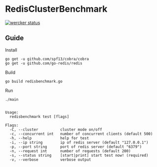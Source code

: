 # RedisClusterBenchmark

[![wercker status](https://app.wercker.com/status/48d0ef59213a4e0901294db0857ee5ac/s/master "wercker status")](https://app.wercker.com/project/byKey/48d0ef59213a4e0901294db0857ee5ac)

## Guide

Install
```shell
go get -u github.com/spf13/cobra/cobra
go get -u github.com/go-redis/redis
```

Build
```shell
go build redisbenchmark.go
```

Run
```shell
./main
```

```shell

Usage:
  redisbenchmark test [flags]

Flags:
  -C, --cluster          cluster mode on/off
  -c, --concurrent int   number of concurrent clients (default 500)
  -h, --help             help for test
  -i, --ip string        ip of redis server (default "127.0.0.1")
  -p, --port string      port of redis server (default "6379")
  -n, --request int      number of requests (default 200)
  -s, --status string    [start|print] start test now! (required)
  -v, --verbose          verbose output

```

